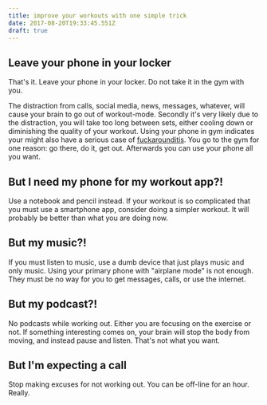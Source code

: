 ```yaml
---
title: improve your workouts with one simple trick
date: 2017-08-20T19:33:45.551Z
draft: true
---
```



## Leave your phone in your locker

That's it. Leave your phone in your locker. Do not take it in the gym with you.

The distraction from calls, social media, news, messages, whatever, will cause your brain to go out of workout-mode.  Secondly it's very likely due to the distraction, you will take too long between sets, either cooling down or diminishing the quality of your workout.  Using your phone in gym indicates your might also have a serious case of [fuckarounditis](http://www.leangains.com/2011/09/fuckarounditis.html).  You go to the gym for one reason: go there, do it, get out.  Afterwards you can use your phone all you want.

## But I need my phone for my workout app?!

Use a notebook and pencil instead. If your workout is so complicated that you must use a smartphone app, consider doing a simpler workout. It will probably be better than what you are doing now.

## But my music?!

If you must listen to music, use a dumb device that just plays music and only music.  Using your primary phone with "airplane mode" is not enough.  They must be no way for you to get messages, calls, or use the internet.  

## But my podcast?!

No podcasts while working out.  Either you are focusing on the exercise or not.   If something interesting comes on, your brain will stop the body from moving, and instead pause and listen. That's not what you want.

## But I'm expecting a call

Stop making excuses for not working out.  You can be off-line for an hour.  Really.


